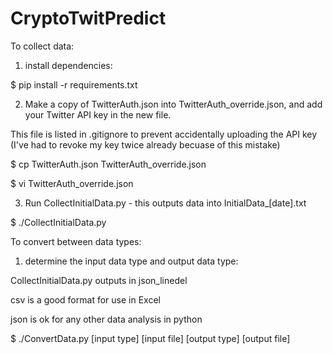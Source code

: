 # CryptoTwitPredict



To collect data:

1. install dependencies:

$ pip install -r requirements.txt

2. Make a copy of TwitterAuth.json into TwitterAuth_override.json, and add your Twitter API key in the new file.

This file is listed in .gitignore to prevent accidentally uploading the API key (I've had to revoke my key twice already becuase of this mistake)

$ cp TwitterAuth.json TwitterAuth_override.json

$ vi TwitterAuth_override.json

3. Run CollectInitialData.py - this outputs data into InitialData_[date].txt

$ ./CollectInitialData.py



To convert between data types:

1. determine the input data type and output data type:

CollectInitialData.py outputs in json_linedel

csv is a good format for use in Excel

json is ok for any other data analysis in python

$ ./ConvertData.py [input type] [input file] [output type] [output file]
